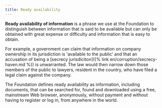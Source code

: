 ```yaml
---
title: Ready availability
---
```


**Ready availability of information** is a phrase we use at the Foundation to distinguish between information that is said to be available but can only be obtained with great expense or difficulty and information that is easy to obtain.

For example, a government can claim that information on company ownership in its jurisdiction is 'available to the public' and that an accusation of being a [secrecy jurisdiciton]({% link en/corruption/secrecy-haven.md %}) is unwarranted. The law would then narrow down those members of the public to lawyers, resident in the country, who have filed a legal claim against the company.

The Foundation defines ready availability as information, including documents, that can be searched for, found and downloaded using a free, mainstream Web browser, anonymously, without payment and without having to register or log in, from anywhere in the world.
